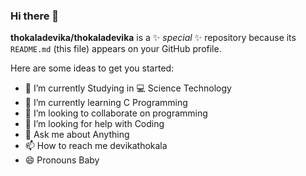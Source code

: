 ### Hi there 👋


**thokaladevika/thokaladevika** is a ✨ _special_ ✨ repository because its `README.md` (this file) appears on your GitHub profile.

Here are some ideas to get you started:

- 🔭 I’m currently Studying in :computer: Science Technology
- 🌱 I’m currently learning C Programming
- 👯 I’m looking to collaborate on programming
- 🤔 I’m looking for help with Coding
- 💬 Ask me about Anything
- 📫 How to reach me devikathokala
- 😄 Pronouns Baby


